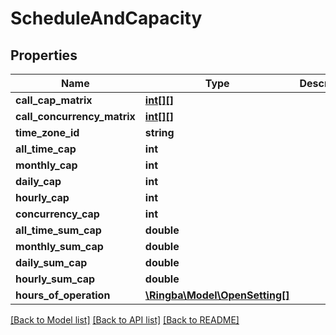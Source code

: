 # ScheduleAndCapacity

## Properties
Name | Type | Description | Notes
------------ | ------------- | ------------- | -------------
**call_cap_matrix** | [**int[][]**](array.md) |  | [optional] 
**call_concurrency_matrix** | [**int[][]**](array.md) |  | [optional] 
**time_zone_id** | **string** |  | [optional] 
**all_time_cap** | **int** |  | [optional] 
**monthly_cap** | **int** |  | [optional] 
**daily_cap** | **int** |  | [optional] 
**hourly_cap** | **int** |  | [optional] 
**concurrency_cap** | **int** |  | [optional] 
**all_time_sum_cap** | **double** |  | [optional] 
**monthly_sum_cap** | **double** |  | [optional] 
**daily_sum_cap** | **double** |  | [optional] 
**hourly_sum_cap** | **double** |  | [optional] 
**hours_of_operation** | [**\Ringba\Model\OpenSetting[]**](OpenSetting.md) |  | [optional] 

[[Back to Model list]](../README.md#documentation-for-models) [[Back to API list]](../README.md#documentation-for-api-endpoints) [[Back to README]](../README.md)


